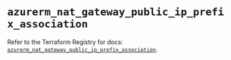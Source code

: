 # `azurerm_nat_gateway_public_ip_prefix_association`

Refer to the Terraform Registry for docs: [`azurerm_nat_gateway_public_ip_prefix_association`](https://registry.terraform.io/providers/hashicorp/azurerm/4.15.0/docs/resources/nat_gateway_public_ip_prefix_association).
